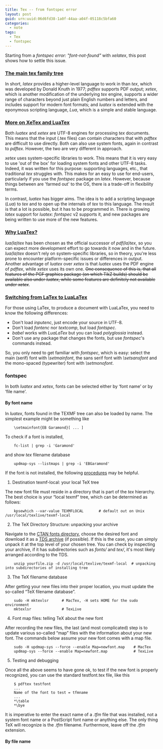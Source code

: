 ```yaml
---
title: Tex -- from fontspec error
layout: post
guid: urn:uuid:06d6fd38-1a0f-44aa-a04f-05118c5bfa60
categories:
  - note
tags:
  - Tex
  - fontspec
---
```


Starting from a *fontspec error: "font-not-found"* with *xelatex*, this post shows how to settle this issue.


### [The main tex family tree](https://www.overleaf.com/learn/latex/Articles/The_TeX_family_tree:_LaTeX,_pdfTeX,_XeTeX,_LuaTeX_and_ConTeXt)

In short, *latex* provides a higher-level language to work in than *tex*, which was developed by Donald Knuth in 1977; *pdftex* supports PDF output; *xetex*, which is another modification of the underlying *tex* engine, supports a wider range of characters beyond just plain English numbers and letters, and includes support for modern font formats; and *luatex* is extended with the eponymous scripting language, *Lua*, which is a simple and stable language.


### [More on XeTex and LuaTex](https://tex.stackexchange.com/questions/36/differences-between-luatex-context-and-xetex/72#72)

Both *luatex* and *xetex* are UTF-8 engines for processing *tex* documents. This means that the input (.tex files) can contain characters that with *pdftex* are difficult to use directly. Both can also use system fonts, again in contrast to *pdftex*. However, the two are very different in approach. 

*xetex* uses system-specific libraries to work. This means that it is very easy to use 'out of the box' for loading system fonts and other UTF-8 tasks. Indeed, it was written for this purpose: supporting languages, etc., that traditional *tex* struggles with. This makes for an easy to use for end-users, particularly if you use the *fontspec* package on *latex*. However, because things between are 'farmed out' to the OS, there is a trade-off in flexibility terms.

In contrast, *luatex* has bigger aims. The idea is to add a scripting language (*Lua*) to *tex* and to open up the internals of *tex* to this language. The result is that a lot is possible, but it has to be programmed in. There is growing *latex* support for *luatex*: *fontspec* v2 supports it, and new packages are being written to use more of the new features.

### [Why LuaTex?](https://tex.stackexchange.com/questions/126206/why-choose-lualatex-over-xelatex)

*lua(la)tex* has been chosen as the official successor of *pdf(la)tex*, so you can expect more development effort to go towards it now and in the future. *lua(la)tex* doesn't rely on system-specific libraries, so in theory, you're less prone to encounter platform-specific issues or differences in output. Another advantage of *luatex* over *xetex* is that *luatex* uses the PDF engine of *pdftex*, while *xetex* uses its own one. ~~One consequence of this is, that all features of the PGF graphics package (on which TikZ builds) should be available also under *luatex*, while some features are definitely not available under *xetex*~~.


### [Switching from LaTex to LuaLaTex](http://dante.ctan.org/tex-archive/info/luatex/lualatex-doc/lualatex-doc.pdf)

For those using LaTex, to produce a document with LuaLaTex, you need to know the following differences:

- Don't load *inputenc*, just encode your source in UTF-8.
- Don't load *fontenc* nor *textcomp*, but load *fontspec*.
- *babel* works with *LuaLaTex* but you can load *polyglossia* instead.
- Don't use any package that changes the fonts, but use *fontspec*'s commands instead.

So, you only need to get familiar with *fontspec*, which is easy: select the main (serif) font with *\setmainfont*, the sans serif font with *\setsansfont* and the mono-spaced (typewriter) font with *\setmonofont*.


### fontspec

In both *luatex* and *xetex*, fonts can be selected either by ‘font name’ or by ‘file name'.

#### By font name

In *luatex*, fonts found in the TEXMF tree can also be loaded by name. The simplest example might be something like
```
    \setmainfont{EB Garamond}[ ... ]
```

To check if a font is installed,
```
    fc-list | grep -i 'Garamond'
```

and show *tex* filename database
```
    updmap-sys --listmaps | grep -i 'EBGaramond'
```

If the font is not installed, the following [procedures](https://www.tug.org/fonts/fontinstall.html) may be helpful.

1. Destination texmf-local: your local TeX tree

The new font file must reside in a directory that is part of the *tex* hierarchy. The best choice is your “local texmf” tree, which can be determined as follows:
```
    kpsewhich --var-value TEXMFLOCAL       # default out on Unix /usr/local/texlive/texmf-local
```

2. The TeX Directory Structure: unpacking your archive

Navigate to the [CTAN fonts directory](https://ctan.org/tex-archive/fonts?lang=en), choose the desired font and download it as a [TDS archive](https://www.tug.org/tds/) (if possible).
If this is the case, you can simply unpack it at the top level of your chosen tree. You can check by inspecting your archive, if it has subdirectories such as *fonts/* and *tex/*, it's most likely arranged according to the TDS.
```
    unzip yourfile.zip -d /usr/local/texlive/texmf-local  # unpacking into subdirectories of installing tree
```

3. The TeX filename database

After getting your new files into their proper location, you must update the so-called “TeX filename database”.
```
    sudo -H mktexlsr      # MacTex, -H sets HOME for the sudo environment
    mktexlsr              # TexLive
```

4. Font map files: telling TeX about the new font

After recording the new files, the last (and most complicated) step is to update various so-called “map” files with the information about your new font.
The commands below assume your new font comes with a map file.
```
    sudo -H updmap-sys --force --enable Map=newfont.map    # MacTex
    updmap-sys --force --enable Map=newfont.map            # TexLive
```

5. Testing and debugging

Once all the above seems to have gone ok, to test if the new font is properly recognized, you can use the standard testfont.tex file, like this
```
    $ pdftex testfont
    ...
    Name of the font to test = tfmname
    ...
    *\table
    *\bye
```
It is imperative to enter the exact name of a *.tfm* file that was installed, not a system font name or a PostScript font name or anything else. The only thing TeX will recognize is the *.tfm* filename. Furthermore, leave off the *.tfm* extension.




#### By file name
